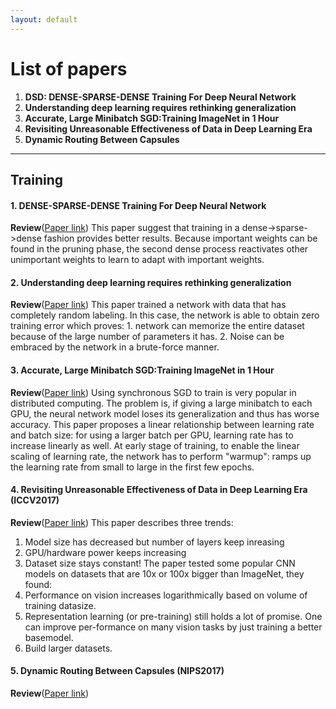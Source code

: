 ```yaml
---
layout: default
---
```


# [](#list) List of papers
  1. **DSD:  DENSE-SPARSE-DENSE Training For Deep Neural Network**
  2. **Understanding deep learning requires rethinking generalization**
  3. **Accurate, Large Minibatch SGD:Training ImageNet in 1 Hour**
  4. **Revisiting Unreasonable Effectiveness of Data in Deep Learning Era**
  5. **Dynamic Routing Between Capsules**

* * *

## <a id="Training Methods"></a>Training

#### **1. DENSE-SPARSE-DENSE Training For Deep Neural Network**
**Review**([Paper link](https://arxiv.org/pdf/1607.04381.pdf))
This paper suggest that training in a dense->sparse->dense fashion provides
better results.
Because important weights can be found in the pruning phase, the second
dense process reactivates other unimportant weights to learn to adapt with important weights.

#### **2. Understanding deep learning requires rethinking generalization**
**Review**([Paper link](https://arxiv.org/abs/1611.03530))
This paper trained a network with data that has completely random labeling.
In this case, the network is able to obtain zero training error which proves: 1. network can memorize the entire dataset because of the large number of parameters it has. 2. Noise can be embraced by the network in a brute-force manner.

#### **3. Accurate, Large Minibatch SGD:Training ImageNet in 1 Hour**

**Review**([Paper link](https://research.fb.com/wp-content/uploads/2017/06/imagenet1kin1h5.pdf))
Using synchronous SGD to train is very popular in distributed computing.
The problem is, if giving a large minibatch to each GPU, the neural network model loses its generalization and thus has worse accuracy.
This paper proposes a linear relationship between learning rate and batch size: for using a larger batch per GPU, learning rate has to increase linearly as well.
At early stage of training, to enable the linear scaling of learning rate, the network has to perform "warmup": ramps up the learning rate from small to large in the first few epochs.

#### **4. Revisiting Unreasonable Effectiveness of Data in Deep Learning Era** (ICCV2017)
**Review**([Paper link](https://arxiv.org/pdf/1707.02968.pdf))
This paper describes three trends:
1. Model size has decreased but number of layers keep inreasing
2. GPU/hardware power keeps increasing
3. Dataset size stays constant!
The paper tested some popular CNN models on datasets that are 10x or 100x bigger
than ImageNet, they found:
1. Performance on vision increases logarithmically based on volume of
training datasize.
2. Representation learning (or pre-training) still holds a lot of promise. One can improve per-formance on many vision tasks by just training a better basemodel.  
3. Build larger datasets.

#### **5. Dynamic Routing Between Capsules** (NIPS2017)
**Review**([Paper link](https://arxiv.org/abs/1710.09829v1))
